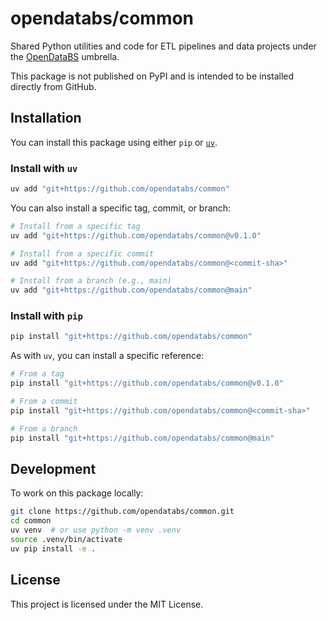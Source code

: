 # opendatabs/common

Shared Python utilities and code for ETL pipelines and data projects under the [OpenDataBS](https://github.com/opendatabs) umbrella.

This package is not published on PyPI and is intended to be installed directly from GitHub.

## Installation

You can install this package using either `pip` or [`uv`](https://github.com/astral-sh/uv).

### Install with `uv`

```bash
uv add "git+https://github.com/opendatabs/common"
```

You can also install a specific tag, commit, or branch:

```bash
# Install from a specific tag
uv add "git+https://github.com/opendatabs/common@v0.1.0"

# Install from a specific commit
uv add "git+https://github.com/opendatabs/common@<commit-sha>"

# Install from a branch (e.g., main)
uv add "git+https://github.com/opendatabs/common@main"
```

### Install with `pip`

```bash
pip install "git+https://github.com/opendatabs/common"
```

As with `uv`, you can install a specific reference:

```bash
# From a tag
pip install "git+https://github.com/opendatabs/common@v0.1.0"

# From a commit
pip install "git+https://github.com/opendatabs/common@<commit-sha>"

# From a branch
pip install "git+https://github.com/opendatabs/common@main"
```

## Development

To work on this package locally:

```bash
git clone https://github.com/opendatabs/common.git
cd common
uv venv  # or use python -m venv .venv
source .venv/bin/activate
uv pip install -e .
```

## License

This project is licensed under the MIT License.

